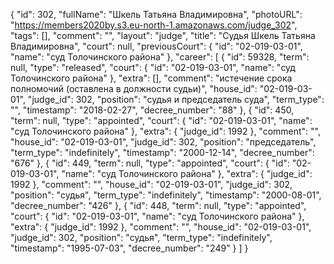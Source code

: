 {
    "id": 302,
    "fullName": "Шкель Татьяна Владимировна",
    "photoURL": "https://members2020by.s3.eu-north-1.amazonaws.com/judge_302",
    "tags": [],
    "comment": "",
    "layout": "judge",
    "title": "Судья Шкель Татьяна Владимировна",
    "court": null,
    "previousCourt": {
        "id": "02-019-03-01",
        "name": "суд Толочинского района"
    },
    "career": [
        {
            "id": 59328,
            "term": null,
            "type": "released",
            "court": {
                "id": "02-019-03-01",
                "name": "суд Толочинского района"
            },
            "extra": [],
            "comment": "истечение срока полномочий (оставлена в должности судьи)",
            "house_id": "02-019-03-01",
            "judge_id": 302,
            "position": "судья и председатель суда",
            "term_type": "",
            "timestamp": "2018-02-27",
            "decree_number": "88"
        },
        {
            "id": 450,
            "term": null,
            "type": "appointed",
            "court": {
                "id": "02-019-03-01",
                "name": "суд Толочинского района"
            },
            "extra": {
                "judge_id": 1992
            },
            "comment": "",
            "house_id": "02-019-03-01",
            "judge_id": 302,
            "position": "председатель",
            "term_type": "indefinitely",
            "timestamp": "2000-12-14",
            "decree_number": "676"
        },
        {
            "id": 449,
            "term": null,
            "type": "appointed",
            "court": {
                "id": "02-019-03-01",
                "name": "суд Толочинского района"
            },
            "extra": {
                "judge_id": 1992
            },
            "comment": "",
            "house_id": "02-019-03-01",
            "judge_id": 302,
            "position": "судья",
            "term_type": "indefinitely",
            "timestamp": "2000-08-01",
            "decree_number": "426"
        },
        {
            "id": 448,
            "term": null,
            "type": "appointed",
            "court": {
                "id": "02-019-03-01",
                "name": "суд Толочинского района"
            },
            "extra": {
                "judge_id": 1992
            },
            "comment": "",
            "house_id": "02-019-03-01",
            "judge_id": 302,
            "position": "судья",
            "term_type": "indefinitely",
            "timestamp": "1995-07-03",
            "decree_number": "249"
        }
    ]
}